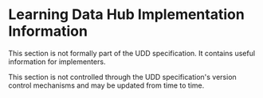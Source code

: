 # Learning Data Hub Implementation Information
This section is not formally part of the UDD specification. It contains useful information for implementers.

This section is not controlled through the UDD specification's version control mechanisms and may be updated from time to time.
